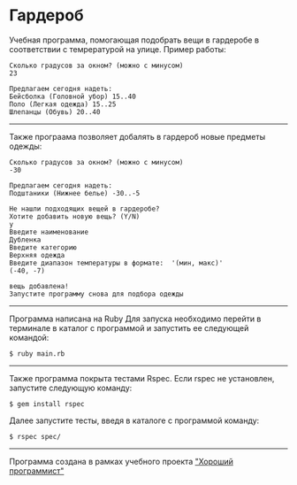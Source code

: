 Гардероб
======

Учебная программа, помогающая подобрать вещи в гардеробе в соответствии с темрературой на улице.
Пример работы:
```
Сколько градусов за окном? (можно с минусом)
23

Предлагаем сегодня надеть:
Бейсболка (Головной убор) 15..40
Поло (Легкая одежда) 15..25
Шлепанцы (Обувь) 20..40

```
___
Также програама позволяет добалять в гардероб новые предметы одежды:
```
Сколько градусов за окном? (можно с минусом)
-30 

Предлагаем сегодня надеть:
Подштаники (Нижнее белье) -30..-5

Не нашли подходящих вещей в гардеробе?
Хотите добавить новую вещь? (Y/N)
y
Введите наименование
Дубленка
Введите категорию
Верхняя одежда
Введите диапазон температуры в формате:  '(мин, макс)'
(-40, -7)       

вещь добавлена!
Запустите программу снова для подбора одежды
```
___

Программа написана на Ruby
Для запуска необходимо перейти в терминале в каталог с программой и запустить ее следующей командой:
```
$ ruby main.rb
```
___

Также программа покрыта тестами Rspec. Если rspec не установлен, запустите следующую команду:
```
$ gem install rspec
```
Далее запустите тесты, введя в каталоге с программой команду:
```
$ rspec spec/
```
___

Программа создана в рамках учебного проекта ["Хороший программист"](https://goodprogrammer.ru)
